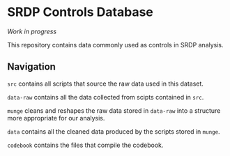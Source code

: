 
<!-- README.md is generated from README.Rmd. Please edit that file -->

# SRDP Controls Database

*Work in progress*

This repository contains data commonly used as controls in SRDP
analysis.

## Navigation

`src` contains all scripts that source the raw data used in this
dataset.

`data-raw` contains all the data collected from scipts contained in
`src`.

`munge` cleans and reshapes the raw data stored in `data-raw` into a
structure more appropriate for our analysis.

`data` contains all the cleaned data produced by the scripts stored in
`munge`.

`codebook` contains the files that compile the codebook.
